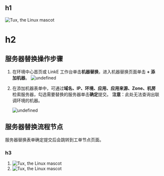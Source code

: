 ## h1

![Tux, the Linux mascot](/assets/images/tux.png)

# h2


## 服务器替换操作步骤
1. 在环境中心首页或 LinkE 工作台单击**机器替换**，进入机器替换页面单击 **+ 添加机器**。
	![undefined](https://intranetproxy.alipay.com/skylark/lark/0/2021/png/30356803/1637743177416-b8d4a630-8c1c-4ad6-93d8-338f8ae1fd71.png) 

2. 在添加机器表单中，可通过**域名、IP、环境、应用、应用来源、Zone、机房**检索服务器，勾选需要替换的服务器单击**确定**提交。
    **注意**：此处无法查询出联调环境的机器。
	
	![undefined](https://intranetproxy.alipay.com/skylark/lark/0/2021/png/30356803/1637743864992-a4204e40-6040-47fe-9d0f-d8d4a1313287.png) 

## 服务器替换流程节点
服务器替换表单确定提交后会跳转到工单节点页面。

### h3

1. ![Tux, the Linux mascot](/assets/images/tux.png)
2. ![Tux, the Linux mascot](/assets/images/tux.png)